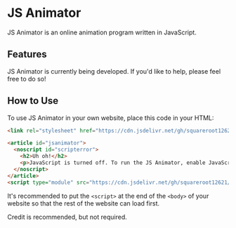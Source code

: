 # JS Animator

JS Animator is an online animation program written in JavaScript.

## Features

JS Animator is currently being developed.
If you'd like to help, please feel free to do so!

## How to Use

To use JS Animator in your own website, place this code in your HTML:
```HTML
<link rel="stylesheet" href="https://cdn.jsdelivr.net/gh/squareroot12621/jsanimator/css/jsanimator.css" />
```
```HTML
<article id="jsanimator">
  <noscript id="scripterror">
    <h2>Uh oh!</h2>
    <p>JavaScript is turned off. To run the JS Animator, enable JavaScript in your browser settings.</p>
  </noscript>
</article>
<script type="module" src="https://cdn.jsdelivr.net/gh/squareroot12621/jsanimator/js/main.js"></script>
```
It's recommended to put the `<script>` at the end of the `<body>` of your website
so that the rest of the website can load first.

Credit is recommended, but not required.
